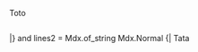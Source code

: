Toto

```ocaml file=tikitakabis.ml
```
  |}
  and lines2 = Mdx.of_string Mdx.Normal
  {|
Tata

```ocaml file=tuktuk.ml,skip
```

```sh dir=ping/pong
```

```cram file=burn.sh
```


